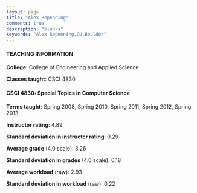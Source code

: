 ```yaml
---
layout: page
title: "Alex Repenning" 
comments: true
description: "blanks"
keywords: "Alex Repenning,CU,Boulder"
---
```

<head>
<script src="https://ajax.googleapis.com/ajax/libs/jquery/2.1.3/jquery.min.js"></script>
<script src="https://dl.dropboxusercontent.com/s/pc42nxpaw1ea4o9/highcharts.js?dl=0"></script>
<!-- <script src="../assets/js/highcharts.js"></script> -->
<style type="text/css">@font-face {
	font-family: "Bebas Neue";
	src: url(https://www.filehosting.org/file/details/544349/BebasNeue Regular.otf) format("opentype");
	}
	h1.Bebas { 
		font-family: "Bebas Neue", Verdana, Tahoma;
	}
</style>
</head>
	   
#### TEACHING INFORMATION

**College**: College of Engineering and Applied Science

**Classes taught**: CSCI 4830

#### CSCI 4830: Special Topics in Computer Science

**Terms taught**: Spring 2008, Spring 2010, Spring 2011, Spring 2012, Spring 2013

**Instructor rating**: 4.89

**Standard deviation in instructor rating**: 0.29

**Average grade** (4.0 scale): 3.26

**Standard deviation in grades** (4.0 scale): 0.18

**Average workload** (raw): 2.93

**Standard deviation in workload** (raw): 0.22

